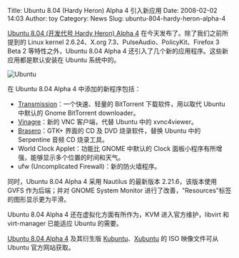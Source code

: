 Title: Ubuntu 8.04 (Hardy Heron) Alpha 4 引入新应用
Date: 2008-02-02 14:03
Author: toy
Category: News
Slug: ubuntu-804-hardy-heron-alpha-4

[Ubuntu 8.04 (开发代号 Hardy Heron) Alpha
4](https://wiki.ubuntu.com/HardyHeron/Alpha4)
在今天发布了。除了我们之前所提到的 Linux kernel 2.6.24、X.org
7.3、PulseAudio、PolicyKit、Firefox 3 Beta 2 等特性之外，Ubuntu 8.04
Alpha 4 还引入了几个新的应用程序。这些新应用都是默认安装在 Ubuntu
系统中的。

![Ubuntu](http://i.linuxtoy.org/i/logo/ubuntu-logo.jpg)

在 Ubuntu 8.04 Alpha 4 中添加的新程序包括：

-   [Transmission](http://linuxtoy.org/search/transmission)：一个快速、轻量的
    BitTorrent 下载软件，用以取代 Ubuntu 中默认的 Gnome BitTorrent
    downloader。
-   [Vinagre](http://linuxtoy.org/archives/vinagre.html)：新的 VNC
    客户端，代替 Ubuntu 中的 xvnc4viewer。
-   [Brasero](http://linuxtoy.org/archives/brasero-0690-released.html)：GTK+
    界面的 CD 及 DVD 烧录软件，替换 Ubuntu 中的 Serpentine 音频 CD
    烧录工具。
-   World Clock Applet：功能比 GNOME 中默认的 Clock
    面板小程序有所增强，能够显示多个位置的时间和天气。
-   ufw (Uncomplicated Firewall)：新的防火墙程序。

同时，Ubuntu 8.04 Alpha 4 采用 Nautilus 的最新版本 2.21.6，该版本使用
GVFS 作为后端；并对 GNOME System Monitor
进行了改善，"Resources"标签的图形显示更为平滑。

Ubuntu 8.04 Alpha 4 还在虚拟化方面有所作为，KVM 进入官方维护，libvirt 和
virt-manager 已能适应 Ubuntu 的需要。

[Ubuntu 8.04 Alpha 4](http://cdimage.ubuntu.com/releases/hardy/alpha-4/)
及其衍生版
[Kubuntu](http://cdimage.ubuntu.com/kubuntu/releases/hardy/alpha-4/)、[Xubuntu](http://cdimage.ubuntu.com/xubuntu/releases/hardy/alpha-4/)
的 ISO 映像文件可从 Ubuntu 官方网站获取。
